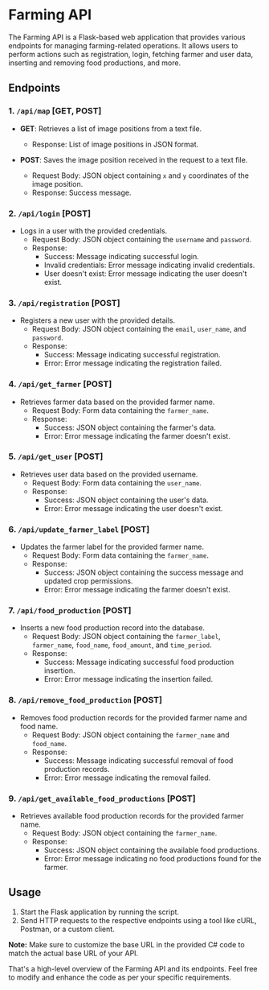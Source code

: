# Farming API

The Farming API is a Flask-based web application that provides various endpoints for managing farming-related operations. It allows users to perform actions such as registration, login, fetching farmer and user data, inserting and removing food productions, and more.

## Endpoints

### 1. `/api/map` [GET, POST]

- **GET**: Retrieves a list of image positions from a text file.
  - Response: List of image positions in JSON format.

- **POST**: Saves the image position received in the request to a text file.
  - Request Body: JSON object containing `x` and `y` coordinates of the image position.
  - Response: Success message.

### 2. `/api/login` [POST]

- Logs in a user with the provided credentials.
  - Request Body: JSON object containing the `username` and `password`.
  - Response:
    - Success: Message indicating successful login.
    - Invalid credentials: Error message indicating invalid credentials.
    - User doesn't exist: Error message indicating the user doesn't exist.

### 3. `/api/registration` [POST]

- Registers a new user with the provided details.
  - Request Body: JSON object containing the `email`, `user_name`, and `password`.
  - Response:
    - Success: Message indicating successful registration.
    - Error: Error message indicating the registration failed.

### 4. `/api/get_farmer` [POST]

- Retrieves farmer data based on the provided farmer name.
  - Request Body: Form data containing the `farmer_name`.
  - Response:
    - Success: JSON object containing the farmer's data.
    - Error: Error message indicating the farmer doesn't exist.

### 5. `/api/get_user` [POST]

- Retrieves user data based on the provided username.
  - Request Body: Form data containing the `user_name`.
  - Response:
    - Success: JSON object containing the user's data.
    - Error: Error message indicating the user doesn't exist.

### 6. `/api/update_farmer_label` [POST]

- Updates the farmer label for the provided farmer name.
  - Request Body: Form data containing the `farmer_name`.
  - Response:
    - Success: JSON object containing the success message and updated crop permissions.
    - Error: Error message indicating the farmer doesn't exist.

### 7. `/api/food_production` [POST]

- Inserts a new food production record into the database.
  - Request Body: JSON object containing the `farmer_label`, `farmer_name`, `food_name`, `food_amount`, and `time_period`.
  - Response:
    - Success: Message indicating successful food production insertion.
    - Error: Error message indicating the insertion failed.

### 8. `/api/remove_food_production` [POST]

- Removes food production records for the provided farmer name and food name.
  - Request Body: JSON object containing the `farmer_name` and `food_name`.
  - Response:
    - Success: Message indicating successful removal of food production records.
    - Error: Error message indicating the removal failed.

### 9. `/api/get_available_food_productions` [POST]

- Retrieves available food production records for the provided farmer name.
  - Request Body: JSON object containing the `farmer_name`.
  - Response:
    - Success: JSON object containing the available food productions.
    - Error: Error message indicating no food productions found for the farmer.

## Usage

1. Start the Flask application by running the script.
2. Send HTTP requests to the respective endpoints using a tool like cURL, Postman, or a custom client.

**Note:** Make sure to customize the base URL in the provided C# code to match the actual base URL of your API.

That's a high-level overview of the Farming API and its endpoints. Feel free to modify and enhance the code as per your specific requirements.
